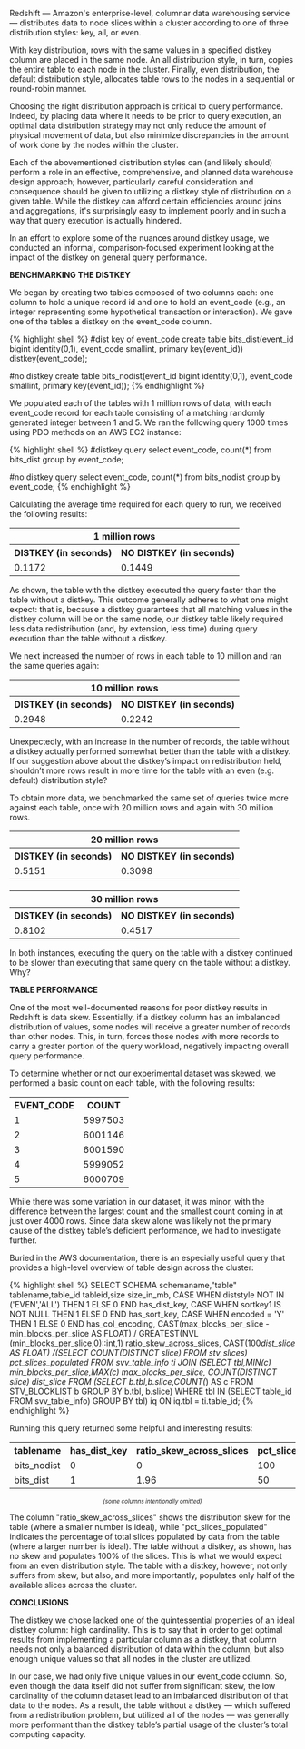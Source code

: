 Redshift &mdash; Amazon's enterprise-level, columnar data warehousing service &mdash; distributes data to node slices within a cluster according to one of three distribution styles: key, all, or even. 

With key distribution, rows with the same values in a specified distkey column are placed in the same node. An all distribution style, in turn, copies the entire table to each node in the cluster. Finally, even distribution, the default distribution style, allocates table rows to the nodes in a sequential or round-robin manner.

Choosing the right distribution approach is critical to query performance. Indeed, by placing data where it needs to be prior to query execution, an optimal data distribution strategy may not only reduce the amount of physical movement of data, but also minimize discrepancies in the amount of work done by the nodes within the cluster. 

Each of the abovementioned distribution styles can (and likely should) perform a role in an effective, comprehensive, and planned data warehouse design approach; however, particularly careful consideration and consequence should be given to utilizing a distkey style of distribution on a given table. While the distkey can afford certain efficiencies around joins and aggregations, it's surprisingly easy to implement poorly and in such a way that query execution is actually hindered. 

In an effort to explore some of the nuances around distkey usage, we conducted an informal, comparison-focused experiment looking at the impact of the distkey on general query performance.

<strong>BENCHMARKING THE DISTKEY</strong>

We began by creating two tables composed of two columns each: one column to hold a unique record id and one to hold an event_code (e.g., an integer representing some hypothetical transaction or interaction). We gave one of the tables a distkey on the event_code column.

{% highlight shell %}
#dist key of event_code
create table bits_dist(event_id bigint identity(0,1), event_code smallint, primary key(event_id)) distkey(event_code);

#no distkey
create table bits_nodist(event_id bigint identity(0,1), event_code smallint, primary key(event_id));
{% endhighlight %}

We populated each of the tables with 1 million rows of data, with each event_code record for each table consisting of a matching randomly generated integer between 1 and 5. We ran the following query 1000 times using PDO methods on an AWS EC2 instance:

{% highlight shell %}
#distkey query
select event_code, count(*) from bits_dist group by event_code;

#no distkey query
select event_code, count(*) from bits_nodist group by event_code;
{% endhighlight %}

Calculating the average time required for each query to run, we received the following results:

<table style="width:100%;">
<tr>
<th colspan="2">1 million rows</th>
</tr>
<tr>
<th>DISTKEY (in seconds)</th>
<th>NO DISTKEY (in seconds)</th>
</tr>
<tr>
<td>0.1172</td>
<td>0.1449</td>
</tr>
</table>

As shown, the table with the distkey executed the query faster than the table without a distkey. This outcome generally adheres to what one might expect: that is, because a distkey guarantees that all matching values in the distkey column will be on the same node, our distkey table likely required less data redistribution (and, by extension, less time) during query execution than the table without a distkey.

We next increased the number of rows in each table to 10 million and ran the same queries again:

<table style="width:100%;">
<tr>
<th colspan="2">10 million rows</th>
</tr>
<tr>
<th>DISTKEY (in seconds)</th>
<th>NO DISTKEY (in seconds)</th>
</tr>
<tr>
<td>0.2948</td>
<td>0.2242</td>
</tr>
</table>

Unexpectedly, with an increase in the number of records, the table without a distkey actually performed somewhat better than the table with a distkey. If our suggestion above about the distkey’s impact on redistribution held, shouldn’t more rows result in more time for the table with an even (e.g. default) distribution style?

To obtain more data, we benchmarked the same set of queries twice more against each table, once with 20 million rows and again with 30 million rows.

<table style="width:100%;margin-bottom:20px;">
<tr>
<th colspan="2">20 million rows</th>
</tr>
<tr>
<th>DISTKEY (in seconds)</th>
<th>NO DISTKEY (in seconds)</th>
</tr>
<tr>
<td>0.5151</td>
<td>0.3098</td>
</tr>
</table>

<table style="width:100%;">
<tr>
<th colspan="2">30 million rows</th>
</tr>
<tr>
<th>DISTKEY (in seconds)</th>
<th>NO DISTKEY (in seconds)</th>
</tr>
<tr>
<td>0.8102</td>
<td>0.4517</td>
</tr>
</table>

In both instances, executing the query on the table with a distkey continued to be slower than executing that same query on the table without a distkey. Why?

<strong>TABLE PERFORMANCE</strong>

One of the most well-documented reasons for poor distkey results in Redshift is data skew. Essentially, if a distkey column has an imbalanced distribution of values, some nodes will receive a greater number of records than other nodes. This, in turn, forces those nodes with more records to carry a greater portion of the query workload, negatively impacting overall query performance.

To determine whether or not our experimental dataset was skewed, we performed a basic count on each table, with the following results:

<table style="width:100%;">
<tr>
<th>EVENT_CODE</th>
<th>COUNT</th>
</tr>
<tr>
<td>1</td>
<td>5997503</td>
</tr>
<tr>
<td>2</td>
<td>6001146</td>
</tr>
<tr>
<td>3</td>
<td>6001590</td>
</tr>
<tr>
<td>4</td>
<td>5999052</td>
</tr>
<tr>
<td>5</td>
<td>6000709</td>
</tr>
</table>

While there was some variation in our dataset, it was minor, with the difference between the largest count and the smallest count coming in at just over 4000 rows. Since data skew alone was likely not the primary cause of the distkey table’s deficient performance, we had to investigate further.

Buried in the AWS documentation, there is an especially useful query that provides a high-level overview of table design across the cluster:

{% highlight shell %}
SELECT SCHEMA schemaname,"table" tablename,table_id tableid,size size_in_mb,
CASE
WHEN diststyle NOT IN ('EVEN','ALL') THEN 1
ELSE 0
END has_dist_key,
CASE
WHEN sortkey1 IS NOT NULL THEN 1
ELSE 0
END has_sort_key,
CASE
WHEN encoded = 'Y' THEN 1
 ELSE 0
END has_col_encoding,
CAST(max_blocks_per_slice - min_blocks_per_slice AS FLOAT) / GREATEST(NVL (min_blocks_per_slice,0)::int,1) ratio_skew_across_slices,
CAST(100*dist_slice AS FLOAT) /(SELECT COUNT(DISTINCT slice) FROM stv_slices) pct_slices_populated
FROM svv_table_info ti
JOIN (SELECT tbl,MIN(c) min_blocks_per_slice,MAX(c) max_blocks_per_slice, COUNT(DISTINCT slice) dist_slice
FROM (SELECT b.tbl,b.slice,COUNT(*) AS c
FROM STV_BLOCKLIST b
GROUP BY b.tbl, b.slice)
WHERE tbl IN (SELECT table_id FROM svv_table_info)
GROUP BY tbl) iq ON iq.tbl = ti.table_id;
{% endhighlight %}

Running this query returned some helpful and interesting results:

<table>
<tr>
<th>tablename</th>
<th>has_dist_key</th>
<th>ratio_skew_across_slices</th>
<th>pct_slices_populated</th>
</tr>
<tr>
<td>bits_nodist</td>
<td>0</td>
<td>0</td>
<td>100</td>
</tr>
<tr>
<td>bits_dist</td>
<td>1</td>
<td>1.96</td>
<td>50</td>
</tr>
</table>
<span style="display:block;text-align:center;font-size:10px;font-style:italic;">(some columns intentionally omitted)</span>

The column "ratio_skew_across_slices" shows the distribution skew for the table (where a smaller number is ideal), while "pct_slices_populated" indicates the percentage of total slices populated by data from the table (where a larger number is ideal). The table without a distkey, as shown, has no skew and populates 100% of the slices. This is what we would expect from an even distribution style. The table with a distkey, however, not only suffers from skew, but also, and more importantly, populates only half of the available slices across the cluster.

<strong>CONCLUSIONS</strong>

The distkey we chose lacked one of the quintessential properties of an ideal distkey column: high cardinality. This is to say that in order to get optimal results from implementing a particular column as a distkey, that column needs not only a balanced distribution of data within the column, but also enough unique values so that all nodes in the cluster are utilized.

In our case, we had only five unique values in our event_code column. So, even though the data itself did not suffer from significant skew, the low cardinality of the column dataset lead to an imbalanced distribution of that data to the nodes. As a result, the table without a distkey &mdash; which suffered from a redistribution problem, but utilized all of the nodes &mdash; was generally more performant than the distkey table’s partial usage of the cluster’s total computing capacity.
